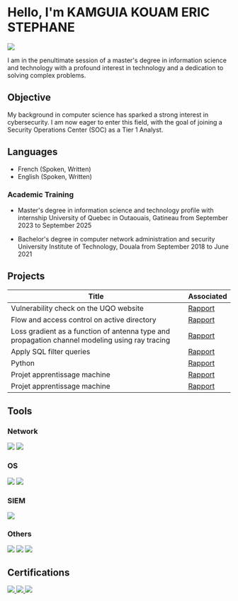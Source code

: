 # Hello, I'm KAMGUIA KOUAM ERIC STEPHANE
<a href="https://www.linkedin.com/feed/"><img src="https://img.shields.io/badge/-LinkedIn-0072b1?&style=for-the-badge&logo=linkedin&logoColor=white" /></a>

I am in the penultimate session of a master's degree in information science and technology with a profound interest in technology and a dedication to solving complex problems.

## Objective

My background in computer science has sparked a strong interest in cybersecurity. I am now eager to enter this field, with the goal of joining a Security Operations Center (SOC) as a Tier 1 Analyst.

## Languages
   - French (Spoken, Written)
   - English (Spoken, Written)

### Academic Training
 - Master's degree in information science and technology profile with internship
    University of Quebec in Outaouais, Gatineau from September 2023 to September 2025

 - Bachelor's degree in computer network administration and security
    University Institute of Technology, Douala from September 2018 to June 2021

## Projects
| Title                                 | Associated                |
|---------------------------------------|---------------------------|
| Vulnerability check on the UQO website | <a href="projets/Devoir 1 renseigement et analyse en cybersecurites.docx"> Rapport </a>|
| Flow and access control on active directory | <a href="projets/Rapport controle de flux et d'acces AD.pdf"> Rapport </a>|
| Loss gradient as a function of antenna type and propagation channel modeling using ray tracing | <a href="projets/Projet_Session_communication_sans_fil.docx"> Rapport </a>
| Apply SQL filter queries|<a href="https://github.com/Eric-stephane-K/Eric-stephane-K.github.io/blob/main/projets/Appliquer_des_requetes_de_filtres_SQL.docx"> Rapport </a>|
| Python | <a href= "projets/Portfolio-Activity-Update-a-file-through-a-Python-algorithm_Exemplar---Update-a-file-through-a-Python-algorithm.docx"> Rapport <a/>|
| Projet apprentissage machine | <a href= "projets/exercice_ Machine_learning_applique_Cybersecuritecode(2).ipynb"> Rapport <a/>|
| Projet apprentissage machine | <a href= ""> Rapport <a/>|

## Tools

### Network
<div>
    <img src="https://img.shields.io/badge/-Wireshark-1679A7?&style=for-the-badge&logo=Wireshark&logoColor=white" />
    <img src="https://img.shields.io/badge/-Windows%20Server%202019-0078D6?style=for-the-badge&logo=Windows%20Server&logoColor=white" />
</div>

### OS
<div>
   <img src="https://img.shields.io/badge/-Kali%20Linux-557C94?style=for-the-badge&logo=Kali%20Linux&logoColor=white" />
   <img src="https://img.shields.io/badge/-Windows-0078D6?style=for-the-badge&logo=Windows&logoColor=white" />
</div>

### SIEM
<div>
    <img src="https://img.shields.io/badge/-Splunk-000000?&style=for-the-badge&logo=Splunk&logoColor=white" /> 
</div>

### Others
<div>
    <img src="https://img.shields.io/badge/-MATLAB-EB2B2C?style=for-the-badge&logo=MATLAB&logoColor=white" />
   <img src="https://img.shields.io/badge/-MITRE%20ATT%26CK-0A4C8D?style=for-the-badge&logo=MITRE&logoColor=white" />
   <img src="https://img.shields.io/badge/-Python-3776AB?style=for-the-badge&logo=Python&logoColor=white" />
</div>

## Certifications

<div>
<a href="projets/certificate-maltego-foundations-1-64944acbd132f3c783039847.pdf" target="_blank"> 
   <img src="https://img.shields.io/badge/-Maltego%20Foundations%201-FF0000?style=for-the-badge&logo=Maltego&logoColor=white" />
</a>
<a href="projets/certificate-maltego-for-cybersecurity-investigations-6686b769f3e49b0b4701814e.pdf" target="_blank">   
   <img src="https://img.shields.io/badge/-Maltego%20Certifications%20for%20Cybersecurity%20Investigations-007ACC?style=for-the-badge&logo=Maltego&logoColor=white" />
</a>
<a href="projets/Coursera Google certifycate.pdf" target="_blank">
   <img src="https://img.shields.io/badge/-Google%20Cybersecurity%20Certificate-4285F4?style=for-the-badge&logo=Google&logoColor=white" />
   </div>
</a>


